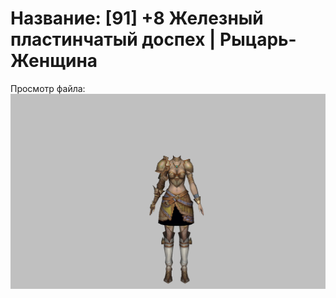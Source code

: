 # Название: [91] +8 Железный пластинчатый доспех | Рыцарь-Женщина

Просмотр файла:
![p010004.png](p010004.png)